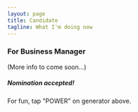 ```yaml
---
layout: page
title: Candidate
tagline: What I'm doing now
---
```


<h3>For Business Manager</h3>
  
(More info to come soon...)

<h5>Nomination accepted!</h5>

For fun, tap "POWER" on generator above.